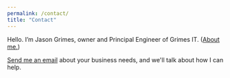 ```yaml
---
permalink: /contact/
title: "Contact"
---
```


Hello. I’m Jason Grimes, owner and Principal Engineer of Grimes IT. ([About me.](/about/))

[Send me an email](mailto:jason+estimate@grimesit.com) about your business needs, and we'll talk about how I can help.
